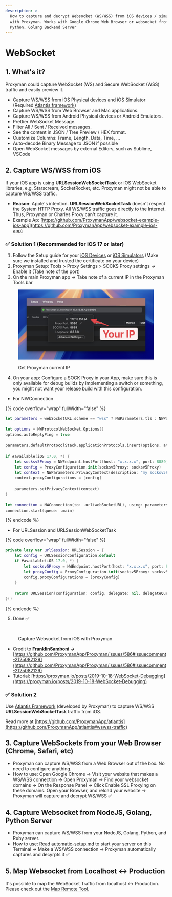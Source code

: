 ```yaml
---
description: >-
  How to capture and decrypt Websocket (WS/WSS) from iOS devices / simulators
  with Proxyman. Works with Google Chrome Web Browser or websocket from NodeJS,
  Python, Golang Backend Server
---
```


# WebSocket

## 1. What's it?

Proxyman could capture WebSocket (WS) and Secure WebSocket (WSS) traffic and easily preview it.

* Capture WS/WSS from iOS Physical devices and iOS Simulator (Required [Atlantis framework](https://github.com/ProxymanApp/atlantis))
* Capture WS/WSS from Web Browser and Mac applications.
* Capture WS/WSS from Android Physical devices or Android Emulators.
* Prettier WebSocket Message.
* Filter All / Sent / Received messages.
* See the content in JSON / Tree Preview / HEX format.
* Customize Columns: Frame, Length, Data, Time, ...&#x20;
* Auto-decode Binary Message to JSON if possible
* Open WebSocket messages by external Editors, such as Sublime, VSCode

## 2. Capture WS/WSS from iOS

If your iOS app is using **URLSessionWebSocketTask** or iOS WebSocket libraries, e.g. Starscream, SocketRocket, etc. Proxyman might not be able to capture WS/WSS traffic.

* **Reason**: Apple's intention. **URLSessionWebSocketTask** doesn't respect the System HTTP Proxy. All WS/WSS traffic goes directly to the Internet. Thus, Proxyman or Charles Proxy can't capture it.
* Example Ap: [https://github.com/ProxymanApp/websocket-example-ios-app](https://github.com/ProxymanApp/websocket-example-ios-app)

### ✅ Solution 1 (Recommended for iOS 17 or later)

1. Follow the Setup guide for your [iOS Devices](../debug-devices/ios-device.md) or [iOS Simulators](../debug-devices/ios-simulator.md) (Make sure we installed and trusted the certificate on your device)
2. Proxyman Setup: Tools > Proxy Settings > SOCKS Proxy settings -> Enable it (Take note of the port)
3. On the main Proxyman app -> Take note of a current IP in the Proxyman Tools bar

<figure><img src="../.gitbook/assets/proxyman_capture_websocket_4.jpeg" alt=""><figcaption><p>Get Proxyman current IP</p></figcaption></figure>



4. On your app: Configure a SOCK Proxy in your App, make sure this is only available for debug builds by implementing a switch or something, you might not want your release build with this configuration.

* For NWConnection

{% code overflow="wrap" fullWidth="false" %}
```swift
let parameters = webSocketURL.scheme == "wss" ? NWParameters.tls : NWParameters.tcp

let options = NWProtocolWebSocket.Options()
options.autoReplyPing = true

parameters.defaultProtocolStack.applicationProtocols.insert(options, at: 0)

if #available(iOS 17.0, *) {
    let socksv5Proxy = NWEndpoint.hostPort(host: "x.x.x.x", port: 8889) //  Please x.x.x.x with a real Proxyman IP
    let config = ProxyConfiguration.init(socksv5Proxy: socksv5Proxy)
    let context = NWParameters.PrivacyContext(description: "my socksv5Proxy")
    context.proxyConfigurations = [config]

    parameters.setPrivacyContext(context)
}

let connection = NWConnection(to: .url(webSocketURL), using: parameters)
connection.start(queue: .main)
```
{% endcode %}

* For URLSession and URLSessionWebSocketTask

{% code overflow="wrap" fullWidth="false" %}
```swift
private lazy var urlSession: URLSession = {
    let config = URLSessionConfiguration.default
    if #available(iOS 17.0, *) {
        let socksv5Proxy = NWEndpoint.hostPort(host: "x.x.x.x", port: 8889) //  Please x.x.x.x with a real Proxyman IP
        let proxyConfig = ProxyConfiguration.init(socksv5Proxy: socksv5Proxy)
        config.proxyConfigurations = [proxyConfig]
    }

    return URLSession(configuration: config, delegate: nil, delegateQueue: nil)
}()
```
{% endcode %}

5. Done ✅

<figure><img src="../.gitbook/assets/Screenshot 2024-11-29 at 1.17.23 PM.jpg" alt=""><figcaption><p>Capture Websocket from iOS with Proxyman</p></figcaption></figure>

* Credit to [**FranklinSamboni**](https://github.com/FranklinSamboni) **->** [https://github.com/ProxymanApp/Proxyman/issues/586#issuecomment-2125082129](https://github.com/ProxymanApp/Proxyman/issues/586#issuecomment-2125082129)
* Tutorial: [https://proxyman.io/posts/2019-10-18-WebSocket-Debugging](https://proxyman.io/posts/2019-10-18-WebSocket-Debugging)

### ✅ Solution 2

Use [Atlantis Framework](https://github.com/ProxymanApp/atlantis#features) (developed by Proxyman) to capture WS/WSS **URLSessionWebSocketTask** traffic from iOS.

Read more at [https://github.com/ProxymanApp/atlantis](https://github.com/ProxymanApp/atlantis#wswss-traffic)

## 3. Capture WebSockets from your Web Browser (Chrome, Safari, etc)

* Proxyman can capture WS/WSS from a Web Browser out of the box. No need to configure anything.
* How to use: Open Google Chrome -> Visit your website that makes a WS/WSS connection -> Open Proxyman -> Find your websocket domains -> On the Response Panel -> Click Enable SSL Proxying on these domains. Open your Browser, and reload your website -> Proxyman will capture and decrypt WS/WSS ✅

## 4. Capture Websocket from NodeJS, Golang, Python Server

* Proxyman can capture WS/WSS from your NodeJS, Golang, Python, and Ruby server.
* How to use: Read [automatic-setup.md](../automatic-setup/automatic-setup.md "mention") to start your server on this Terminal -> Make a WS/WSS connection -> Proxyman automatically captures and decyrpts it ✅

## 5. Map Websocket from Localhost <-> Production

It's possible to map the WebSocket Traffic from localhost <-> Production. Please check out the [Map Remote Tool.](map-remote.md#7.4-map-websocket-from-localhost-to-production)

